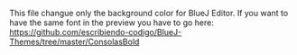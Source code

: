 This file changue only the background color for BlueJ Editor.
If you want to have the same font in the preview you have to go here:
https://github.com/escribiendo-codigo/BlueJ-Themes/tree/master/ConsolasBold
